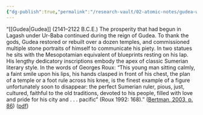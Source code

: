 ```yaml
---
{"dg-publish":true,"permalink":"/research-vault/02-atomic-notes/gudea-was-known-as-a-builder-during-his-reign-in-lagash/"}
---
```


“[[Gudea\|Gudea]] (2141–2122 B.C.E.) The prosperity that had begun in Lagash under Ur-Baba continued during the reign of Gudea. To thank the gods, Gudea restored or rebuilt over a dozen temples, and commissioned multiple stone portraits of himself to communicate his piety. In two statues he sits with the Mesopotamian equivalent of blueprints resting on his lap. His lengthy dedicatory inscriptions embody the apex of classic Sumerian literary style. In the words of Georges Roux: “This young man sitting calmly, a faint smile upon his lips, his hands clasped in front of his chest, the plan of a temple or a foot rule across his knee, is the finest example of a figure unfortunately soon to disappear: the perfect Sumerian ruler, pious, just, cultured, faithful to the old traditions, devoted to his people, filled with love and pride for his city and . . . pacific” (Roux 1992: 168).” ([Bertman, 2003, p. 86](zotero://select/library/items/YPMHZBXL)) ([pdf](zotero://open-pdf/library/items/X3CHJ4P3?page=99&annotation=QTLZVUN7))